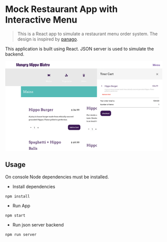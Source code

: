 # Mock Restaurant App with Interactive Menu
>This is a React app to simulate a restaurant menu order system. The design is inspired by [panago](https://www.panago.com).

This application is built using React. JSON server is used to simulate the backend.

![alt text](https://github.com/dliu753/HungryHippoRestaurant/blob/main/extra/screen.png)

## Usage
On console Node dependencies must be installed.
- Install dependencies
```
npm install
```
- Run App
```
npm start
```
- Run json server backend
```
npm run server
```